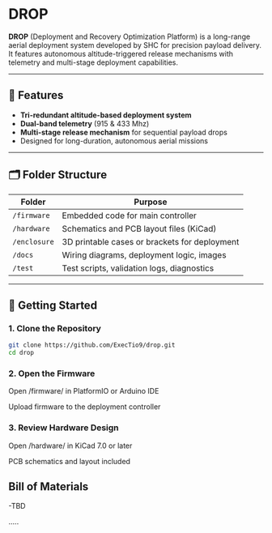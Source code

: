 # DROP 

**DROP** (Deployment and Recovery Optimization Platform) is a long-range aerial deployment system developed by SHC for precision payload delivery. It features autonomous altitude-triggered release mechanisms with telemetry and multi-stage deployment capabilities.

---

## 🔧 Features

-  **Tri-redundant altitude-based deployment system**
-  **Dual-band telemetry** (915 & 433 Mhz)
-  **Multi-stage release mechanism** for sequential payload drops
-  Designed for long-duration, autonomous aerial missions

---

## 🗂️ Folder Structure

| Folder       | Purpose                                         |
|--------------|-------------------------------------------------|
| `/firmware`  | Embedded code for main controller               |
| `/hardware`  | Schematics and PCB layout files (KiCad)         |
| `/enclosure` | 3D printable cases or brackets for deployment   |
| `/docs`      | Wiring diagrams, deployment logic, images       |
| `/test`      | Test scripts, validation logs, diagnostics      |

---

## 🚀 Getting Started

### 1. Clone the Repository

```bash
git clone https://github.com/ExecTio9/drop.git
cd drop
```
### 2. Open the Firmware
Open /firmware/ in PlatformIO or Arduino IDE

Upload firmware to the deployment controller

### 3. Review Hardware Design
Open /hardware/ in KiCad 7.0 or later

PCB schematics and layout included

## Bill of Materials
-TBD

.....
